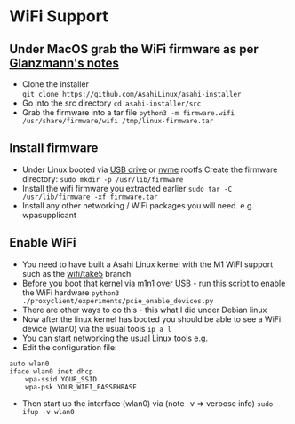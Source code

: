 # WiFi Support
## Under MacOS grab the WiFi firmware as per [Glanzmann's notes](https://tg.st/u/asahi.txt)
 * Clone the installer  
`git clone https://github.com/AsahiLinux/asahi-installer`
 * Go into the src directory 
`cd asahi-installer/src`
 * Grab the firmware into a tar file 
`python3 -m firmware.wifi /usr/share/firmware/wifi /tmp/linux-firmware.tar`
## Install firmware
 * Under Linux booted via [USB drive](SW-Linux-USB-drive.md) or [nvme](SW-Linux-NVME.md) rootfs Create the firmware directory:
`sudo mkdir -p /usr/lib/firmware`
 * Install the wifi firmware you extracted earlier
`sudo tar -C /usr/lib/firmware -xf firmware.tar`
 * Install any other networking / WiFi packages you will need. e.g. wpasupplicant 
## Enable WiFi
 * You need to have built a Asahi Linux kernel with the M1 WiFI support such as the [wifi/take5](https://github.com/AsahiLinux/linux/tree/wifi/take5) branch
 * Before you boot that kernel via [m1n1 over USB](SW-Linux.md#directly) - run this script to enable the WiFi hardware
`python3 ./proxyclient/experiments/pcie_enable_devices.py`
 * There are other ways to do this - this what I did under Debian linux
 * Now after the linux kernel has booted you should be able to see a WiFi device (wlan0) via the usual tools 
`ip a l`
 * You can start networking the usual Linux tools e.g.
  * Edit the configuration file:
```
auto wlan0
iface wlan0 inet dhcp
    wpa-ssid YOUR_SSID
    wpa-psk YOUR_WIFI_PASSPHRASE
```
 * Then start up the interface (wlan0) via (note -v => verbose info)
`sudo ifup -v wlan0`
